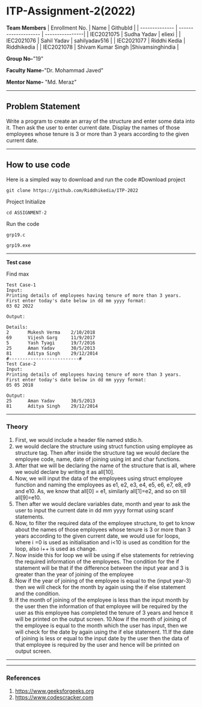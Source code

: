 # ITP-Assignment-2(2022)

**Team Members**
|   Enrollment No.  |   Name                    | GithubId        |
|   --------------  |   --------------------    | ----------------|
|    IEC2021075     |   Sudha Yadav             |     eliexi      |
|    IEC2021076     |   Sahil Yadav             | sahilyadav516   |
|    IEC2021077     |   Riddhi Kedia            |  Riddhikedia    |
|    IEC2021078     |   Shivam Kumar Singh      |Shivamsinghindia |


**Group No-**"19"

**Faculty Name-**"Dr. Mohammad Javed"

**Mentor Name-** "Md. Meraz"

---
## Problem Statement
Write a program to create an array of the structure and enter some data into it. Then ask the user to enter current date. Display the names of those employees whose tenure is 3 or more than 3 years according to the given current date.

---
## How to use code
Here is a simpled way to download and run the code 
#Download project
```
git clone https://github.com/Riddhikedia/ITP-2022
```
Project Initialize 
```
cd ASSIGNMENT-2
```


Run the code
```
grp19.c
```
```
grp19.exe
```
---
**Test case**

Find max
```
Test Case-1
Input:
Printing details of employees having tenure of more than 3 years.
First enter today's date below in dd mm yyyy format:
03 02 2022

Output:

Details:
2       Mukesh Verma    2/10/2018 
69      Vijesh Garg     11/9/2017 
5       Yash Tyagi      19/7/2016 
25      Aman Yadav      30/5/2013 
81      Aditya Singh    29/12/2014
#--------------------------#
Test Case-2
Input:
Printing details of employees having tenure of more than 3 years.
First enter today's date below in dd mm yyyy format:
05 05 2018

Output:
25      Aman Yadav      30/5/2013 
81      Aditya Singh    29/12/2014
```

---

### Theory


1. First, we would include a header file named stdio.h.
2. we would declare the structure using struct function using employee as structure tag. Then after inside the structure tag we would declare the employee code, name, date of joining using int and char functions. 
3. After that we will be declaring the name of the structure that is all, where we would declare by writing it as all[10]. 
4. Now, we will input the data of the employees using struct employee function and naming the employees as e1, e2, e3, e4, e5, e6, e7, e8, e9 and e10. As, we know that all[0] = e1, similarly all[1]=e2, and so on till all[9]=e10.
5. Then after we would declare variables date, month and year to ask the user to input the current date in dd mm yyyy format using scanf statements. 
6. Now, to filter the required data of the employee structure, to get to know about the names of those employees whose tenure is 3 or more than 3 years according to the given current date, we would use for loops, where i =0 is used as initialisation and i<10 is used as condition for the loop, also i++ is used as change. 
7. Now inside this for loop we will be using if else statements for retrieving the required information of the employees. The condition for the if statement will be that if the difference between the input year and 3 is greater than the year of joining of the employee 
8. Now if the year of joining of the employee is equal to the (input year-3) then we will check for the month by again using the if else statement and the condition.
9. If the month of joining of the employee is less than the input month by the user then the information of that employee will be required by the user as this employee has completed the tenure of 3 years and hence it will be printed on the output screen.
10.Now if the month of joining of the employee is equal to the month which the user has input, then we will check for the date by again using the if else statement.
11.If the date of joining is less or equal to the input date by the user then the data of that employee is required by the user and hence will be printed on output screen. 
---




---

### References
1. https://www.geeksforgeeks.org 
2. https://www.codescracker.com
